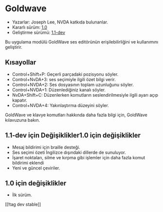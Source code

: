 # Goldwave #

* Yazarlar: Joseph Lee, NVDA katkıda bulunanlar.
* Kararlı sürüm: [1.0][1]
* Geliştirme sürümü: [1.1-dev][2]

Bu uygulama modülü GoldWave ses editörünün erişilebilirliğini ve kullanımını
geliştirir.

## Kısayollar ##

* Control+Shift+P: Geçerli parçadaki pozisyonu söyler.
* Control+NvDA+3: ses seçimiyle ilgili özet bilgi verir.
* Control+NVDA+2: Ses dosyasının toplam uzunluğunu söyler.
* Control+NVDA+1: Düzenlediğiniz kanalı söyler.
* NvDA+Shift+C: Düzenlerken komutların seslendirilmesiyle ilgili ayarı açıp
  kapatır.
* Control+NVDA+4: Yakınlaştırma düzeyini söyler.

GoldWave ve klavye komutları hakkında daha fazla bilgi için, GoldWave
kılavuzuna bakın.

## 1.1-dev için Değişiklikler1.0 için değişiklikler ##

* Mesaj bildirimi için braille desteği.
* Ses seçimi özeti İngilizce dışındaki dillerde de sunuluyor.
* İşaret noktaları, silme ve kırpma gibi işlemler için daha fazla komut
  bildirimi eklendi
* Yeni ve güncel çeviriler.

## 1.0 için değişiklikler ##

* İlk sürüm.

[[!tag dev stable]]

[1]: http://addons.nvda-project.org/files/get.php?file=gwv

[2]: http://addons.nvda-project.org/files/get.php?file=gwv-dev
